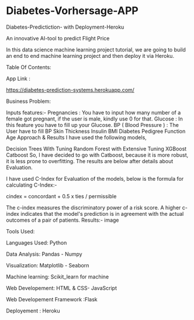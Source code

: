 # Diabetes-Vorhersage-APP
Diabetes-Predictiction- with Deployment-Heroku

An innovative AI-tool to predict Flight Price

In this data science machine learning project tutorial, we are going to build an end to end machine learning project and then deploy it via Heroku.

Table Of Contents:

App Link :

https://diabetes-prediction-systems.herokuapp.com/

Business Problem:

Inputs features:-
Pregnancies : You have to input how many number of a female got pregnant, if the user is male, kindly use 0 for that.
Glucose : In this feature you have to fill up your Glucose.
BP ( Blood Pressure ) : The User have to fill BP
Skin Thickness
Insulin
BMI
Diabetes Pedigree Function
Age
Approach & Results
I have used the following models,

Decision Trees With Tuning
Random Forest with Extensive Tuning
XGBoost
Catboost
So, I have decided to go with Catboost, because it is more robust, it is less prone to overfitting. The results are below after details about Evaluation.

I have used C-Index for Evaluation of the models, below is the formula for calculating C-Index:-

cindex = concordant + 0.5 x ties / permissible

The c-index measures the discriminatory power of a risk score.
A higher c-index indicates that the model's prediction is in agreement with the actual outcomes of a pair of patients.
Results:- image

Tools Used:

Languages Used: Python

Data Analysis: Pandas - Numpy

Visualization: Matplotlib - Seaborn

Machine learning: Scikit_learn for machine

Web Developement: HTML & CSS- JavaScript

Web Developement Framework :Flask

Deployement : Heroku
